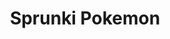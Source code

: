 ---
slug: sprunki-pokemon-2749
title: Sprunki Pokemon
description: "Sprunki Pokemon is an exciting online game. Play for free directly in your browser!"
icon: /images/popular_mods/Sprunki Pokemon.png
url: https://wowtbc.net/sprunkin/sprunki-pokemon/index.html
previewImage: /images/popular_mods/Sprunki Pokemon.png
type: popular mods

# SEO配置
seo:
  title: "Sprunki Pokemon - Play Free Online Game | Fun Browser Games"
  description: "Sprunki Pokemon - Play this fun online game for free in your browser. No download required!"
  ogImage: "/images/popular_mods/Sprunki Pokemon.png"
  keywords: "sprunki-pokemon-2749, online game, browser game, free game, popular mods game, play online"

videoUrls:
  - https://www.youtube.com/embed/example1
  - https://www.youtube.com/embed/example2

whyPlay:
  title: "Why Play Sprunki Pokemon?"
  items:
    - "Immersive Gameplay: Sprunki Pokemon offers an engaging and immersive gaming experience that will keep you entertained for hours"
    - "Challenging Levels: Test your skills with increasingly difficult challenges and obstacles"
    - "Beautiful Graphics: Enjoy stunning visuals and smooth animations that bring the game world to life"
    - "Regular Updates: New content and features are added regularly to keep the game fresh and exciting"
    - "Free to Play: Experience all the fun without spending a penny"
    - "Community Features: Connect with other players, share strategies, and compete for high scores"
    - "Cross-Platform: Play on any device with a web browser, no downloads required"

features:
  title: "Key Features of Sprunki Pokemon"
  image: "/images/popular_mods/Sprunki Pokemon.png"
  items:
    - "Intuitive Controls: Easy to learn controls make Sprunki Pokemon accessible for players of all skill levels"
    - "Multiple Game Modes: Enjoy various gameplay options that provide different challenges and experiences"
    - "Character Customization: Personalize your gaming experience with unique characters and items"
    - "Achievement System: Complete special tasks to earn rewards and recognition"
    - "Leaderboards: Compete with players worldwide and see who can achieve the highest scores"

characteristics:
  title: "Game Characteristics"
  image: "/images/popular_mods/Sprunki Pokemon.png"
  items:
    - "Genre: Popular mods game with elements of strategy and skill"
    - "Difficulty: Suitable for both casual gamers and those seeking a challenge"
    - "Play Time: Quick sessions or extended gameplay, depending on your preference"
    - "Art Style: Vibrant and engaging visuals that enhance the gaming experience"
    - "Sound Design: Immersive audio that complements the gameplay perfectly"

info: "Sprunki Pokemon is an exciting online game that offers players a unique and engaging gaming experience. With its intuitive controls, stunning visuals, and challenging gameplay, Sprunki Pokemon provides hours of entertainment for players of all ages and skill levels. Whether you're looking for a quick gaming session during a break or an extended play session, Sprunki Pokemon delivers an immersive experience that will keep you coming back for more. The game features multiple levels of increasing difficulty, ensuring that players are constantly challenged as they progress. With regular updates adding new content and features, Sprunki Pokemon remains fresh and exciting, providing endless entertainment options for its growing community of players."

howToPlayIntro: "Welcome to Sprunki Pokemon! This guide will walk you through the basics and help you master the game. Whether you're a beginner or looking to improve your skills, these tips and instructions will enhance your gaming experience."

howToPlaySteps:
  - title: "Getting Started"
    description: "Begin your Sprunki Pokemon adventure by familiarizing yourself with the controls. Use your keyboard or mouse to navigate through the game interface. The tutorial will guide you through the basic mechanics and help you understand the objectives."
  - title: "Understanding the Objectives"
    description: "In Sprunki Pokemon, your main goal is to progress through levels by completing specific objectives. Each level presents unique challenges that require different strategies and approaches."
  - title: "Mastering the Controls"
    description: "Practice using the controls to improve your precision and reaction time. Sprunki Pokemon requires quick reflexes and strategic thinking to overcome obstacles and defeat opponents."
  - title: "Utilizing Power-ups"
    description: "Collect power-ups throughout the game to enhance your abilities and overcome difficult challenges. Each power-up offers unique advantages that can be crucial for success."
  - title: "Developing Strategies"
    description: "As you progress in Sprunki Pokemon, develop effective strategies for different scenarios. Analyze patterns, anticipate challenges, and adapt your approach to maximize your performance."

faq:
  title: "Frequently Asked Questions about Sprunki Pokemon"
  items:
    - question: "Is Sprunki Pokemon free to play?"
      answer: "Yes, Sprunki Pokemon is completely free to play directly in your web browser. No downloads or purchases are required to enjoy the full game experience."
    - question: "Can I play Sprunki Pokemon on mobile devices?"
      answer: "Yes, Sprunki Pokemon is optimized for both desktop and mobile play. You can enjoy the game on any device with a web browser and internet connection."
    - question: "Are there any in-game purchases?"
      answer: "While Sprunki Pokemon is free to play, there may be optional in-game purchases available for cosmetic items or additional features that don't affect core gameplay."
    - question: "How often is Sprunki Pokemon updated?"
      answer: "The developers regularly update Sprunki Pokemon with new content, features, and improvements based on player feedback and game performance."
    - question: "Can I play Sprunki Pokemon offline?"
      answer: "Currently, Sprunki Pokemon requires an internet connection to play as it's a browser-based online game."
    - question: "Is Sprunki Pokemon suitable for children?"
      answer: "Yes, Sprunki Pokemon is designed to be family-friendly and suitable for players of all ages."
    - question: "How do I report bugs or issues?"
      answer: "If you encounter any problems while playing Sprunki Pokemon, you can report them through the game's support page or contact the developers directly through their website."
    - question: "Still Have Questions?"
      answer: "If you have additional questions about Sprunki Pokemon that aren't covered in this FAQ, please visit our support center or contact our customer service team for assistance."
---